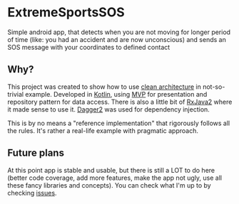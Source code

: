 # ExtremeSportsSOS
Simple android app, that detects when you are not moving for longer period of time (like: you had an accident and are now unconscious) and sends an SOS message with your coordinates to defined contact

## Why?
This project was created to show how to use [clean architecture](https://8thlight.com/blog/uncle-bob/2012/08/13/the-clean-architecture.html) in not-so-trivial example. Developed in [Kotlin](kotlinlang.org), using [MVP](https://en.wikipedia.org/wiki/Model–view–presenter) for presentation and repository pattern for data access. There is also a little bit of [RxJava2](https://github.com/ReactiveX/RxJava) where it made sense to use it. [Dagger2](https://github.com/google/dagger) was used for dependency injection.  
  
This is by no means a "reference implementation" that rigorously follows all the rules. It's rather a real-life example with pragmatic approach.

## Future plans
At this point app is stable and usable, but there is still a LOT to do here (better code coverage, add more features, make the app not ugly, use all these fancy libraries and concepts). You can check what I'm up to by checking [issues](https://github.com/zeyomir/ExtremeSportsSOS/issues).
